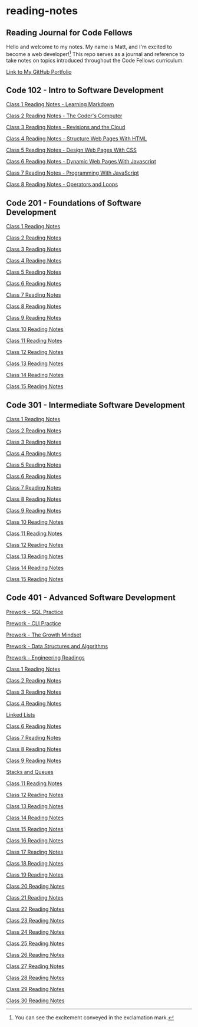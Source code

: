 # reading-notes

## Reading Journal for Code Fellows

Hello and welcome to my notes. My name is Matt, and I'm excited to become a web developer![^1] This repo serves as a journal and reference to take notes on topics introduced throughout the Code Fellows curriculum.

[Link to My GitHub Portfolio](https://github.com/matthew-c-austin)

## Code 102 - Intro to Software Development

[Class 1 Reading Notes - Learning Markdown](/102/Read-01-Learning-Markdown.md)

[Class 2 Reading Notes - The Coder's Computer](/102/Read-02-The-Coders-Computer.md)

[Class 3 Reading Notes - Revisions and the Cloud](/102/Read-03-Revisions-and-the-Cloud.md)

[Class 4 Reading Notes - Structure Web Pages With HTML](/102/Read-04-Structure-Web-Pages-HTML.md)

[Class 5 Reading Notes - Design Web Pages With CSS](102/Read-05-Design-web-pages-with-CSS.md)

[Class 6 Reading Notes - Dynamic Web Pages With Javascript](/102/Read-06-Dynamic-web-pages-with-JavaScript.md)

[Class 7 Reading Notes - Programming With JavaScript](102/Read-07-Programming-with-JavaScript.md)

[Class 8 Reading Notes - Operators and Loops](102/Read-08-Operators-and-Loops.md)

## Code 201 - Foundations of Software Development

[Class 1 Reading Notes](201/class-01.md)

[Class 2 Reading Notes](201/class-02.md)

[Class 3 Reading Notes](201/class-03.md)

[Class 4 Reading Notes](201/class-04.md)

[Class 5 Reading Notes](201/class-05.md)

[Class 6 Reading Notes](201/class-06.md)

[Class 7 Reading Notes](201/class-07.md)

[Class 8 Reading Notes](201/class-08.md)

[Class 9 Reading Notes](201/class-09.md)

[Class 10 Reading Notes](201/class-10.md)

[Class 11 Reading Notes](201/class-11.md)

[Class 12 Reading Notes](201/class-12.md)

[Class 13 Reading Notes](201/class-13.md)

[Class 14 Reading Notes](201/class-14.md)

[Class 15 Reading Notes](201/class-15.md)

## Code 301 - Intermediate Software Development

[Class 1 Reading Notes](301/class-01.md)

[Class 2 Reading Notes](301/class-02.md)

[Class 3 Reading Notes](301/class-03.md)

[Class 4 Reading Notes](301/class-04.md)

[Class 5 Reading Notes](301/class-05.md)

[Class 6 Reading Notes](301/class-06.md)

[Class 7 Reading Notes](301/class-07.md)

[Class 8 Reading Notes](301/class-08.md)

[Class 9 Reading Notes](301/class-09.md)

[Class 10 Reading Notes](301/class-10.md)

[Class 11 Reading Notes](301/class-11.md)

[Class 12 Reading Notes](301/class-12.md)

[Class 13 Reading Notes](301/class-13.md)

[Class 14 Reading Notes](301/class-14.md)

[Class 15 Reading Notes](301/class-15.md)

## Code 401 - Advanced Software Development

[Prework - SQL Practice](401/prework-sql.md)

[Prework - CLI Practice](401/prework-cli.md)

[Prework - The Growth Mindset](401/prework-growth-mindset.md)

[Prework - Data Structures and Algorithms](401/prework-dsa.md)

[Prework - Engineering Readings](401/prework-engineering-readings.md)

[Class 1 Reading Notes](401/class-01.md)

[Class 2 Reading Notes](401/class-02.md)

[Class 3 Reading Notes](401/class-03.md)

[Class 4 Reading Notes](401/class-04.md)

[Linked Lists](401/class-05.md)

[Class 6 Reading Notes](401/class-06.md)

[Class 7 Reading Notes]()

[Class 8 Reading Notes]()

[Class 9 Reading Notes]()

[Stacks and Queues](401/class-10.md)

[Class 11 Reading Notes]()

[Class 12 Reading Notes]()

[Class 13 Reading Notes]()

[Class 14 Reading Notes]()

[Class 15 Reading Notes]()

[Class 16 Reading Notes]()

[Class 17 Reading Notes]()

[Class 18 Reading Notes]()

[Class 19 Reading Notes]()

[Class 20 Reading Notes]()

[Class 21 Reading Notes]()

[Class 22 Reading Notes]()

[Class 23 Reading Notes]()

[Class 24 Reading Notes]()

[Class 25 Reading Notes]()

[Class 26 Reading Notes]()

[Class 27 Reading Notes]()

[Class 28 Reading Notes]()

[Class 29 Reading Notes]()

[Class 30 Reading Notes]()

[^1]: You can see the excitement conveyed in the exclamation mark.
